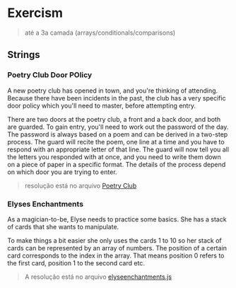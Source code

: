 # Exercism

> até a 3a camada (arrays/conditionals/comparisons)

## Strings

### Poetry Club Door POlicy

A new poetry club has opened in town, and you're thinking of attending. Because there have been incidents in the past, the club has a very specific door policy which you'll need to master, before attempting entry.

There are two doors at the poetry club, a front and a back door, and both are guarded. To gain entry, you'll need to work out the password of the day.
The password is always based on a poem and can be derived in a two-step process.
The guard will recite the poem, one line at a time and you have to respond with an appropriate letter of that line.
The guard will now tell you all the letters you responded with at once, and you need to write them down on a piece of paper in a specific format.
The details of the process depend on which door you are trying to enter.

> resolução está no arquivo [Poetry Club](./poetryclub.js)

### Elyses Enchantments

As a magician-to-be, Elyse needs to practice some basics. She has a stack of cards that she wants to manipulate.

To make things a bit easier she only uses the cards 1 to 10 so her stack of cards can be represented by an array of numbers. The position of a certain card corresponds to the index in the array. That means position 0 refers to the first card, position 1 to the second card etc.

> A resolução está no arquivo [elyseenchantments.js](./elyseenchantments.js)
